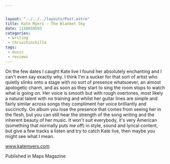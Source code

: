 ```yaml
---


layout: "../../../layouts/Post.astro"
title: Kate Myers - The Blanket Sky
date: 1158650593
categories:
 - writing
 - chrischinchilla
tags: 
 - music 
 - reviews
---
```


On the few dates I caught Kate live I found her absolutely enchanting and I can't even say exactly why. I think I'm a sucker for that sort of artist who quietly slinks onto a stage with no sort of presence whatsoever, an almost apologetic charm, and as soon as they start to sing the room stops to watch what is going on. Her voice is smooth but with rough overtones, most likely a natural talent with no training and whilst her guitar lines are simple and fairly similar across songs they compliment her voice brilliantly and succinctly. On album you lose the presence that comes from seeing her in the flesh, but you can still hear the strength of the song writing and the inherent beauty of her music. It won't suit everybody, it's very American (something that normally puts me off) in style, sound and lyrical content, but give a few tracks a listen and try to catch Kate live, then maybe you might see what I mean.

<a href='https://www.katemyers.com' target='_blank'>www.katemyers.com</a>

Published in Maps Magazine
